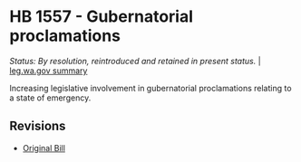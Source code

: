 # HB 1557 - Gubernatorial proclamations
*Status: By resolution, reintroduced and retained in present status.* | [leg.wa.gov summary](https://app.leg.wa.gov/billsummary?BillNumber=1557&Year=2021)

Increasing legislative involvement in gubernatorial proclamations relating to a state of emergency.

## Revisions
* [Original Bill](1/)